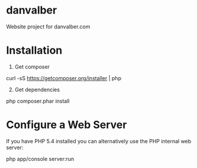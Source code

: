 danvalber
=========

Website project for danvalber.com

Installation
============

1. Get composer

  curl -sS https://getcomposer.org/installer | php

2. Get dependencies

  php composer.phar install

Configure a Web Server
======================

If you have PHP 5.4 installed you can alternatively use the PHP internal
web server:

  php app/console server:run

